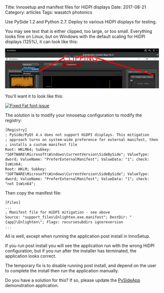 Title: Innosetup and manifest files for HiDPI displays
Date:  2017-08-21
Category: articles
Tags: wasatch photonics

Use PySide 1.2 and Python 2.7. Deploy to various HiDPI displays for
testing.

You may see text that is either clipped, too large, or too small. 
Everything looks fine on Linux, but on Windows with the default scaling
for HiDPI displays (125%), it can look like this:

[![Fat font issue](/images/wasatch-images/fat_font_issue.png)](/images/wasatch-images/fat_font_issue.png)


You'll want it to look like this:

[![Fixed Fat font
issue](/images/wasatch-images/fixed_fat_font_issue.png)](/images/wasatch-images/fixed_fat_font_issue.png)


The solution is to modify your innosetup configuration to modify the
registry:


    [Registry]
    ; PySide/PyQt 4.x does not support HiDPI displays. This mitigation
    ; approach turns on system-wide preference for external manifest, then
    ; installs a custom manifest file
    Root: HKLM64; Subkey: "SOFTWARE\Microsoft\Windows\CurrentVersion\SideBySide"; ValueType: dword; ValueName: "PreferExternalManifest"; ValueData: "1"; check: IsWin64;
    Root: HKLM; Subkey: "SOFTWARE\Microsoft\Windows\CurrentVersion\SideBySide"; ValueType: dword; ValueName: "PreferExternalManifest"; ValueData: "1"; check: "not IsWin64";


Then copy the manifest file:


    [Files]
    ...
    ; Manifest file for HiDPI mitigation - see above
    Source: "support_files\Enlighten.exe.manifest"; DestDir: "{app}\Enlighten\"; Flags: recursesubdirs ignoreversion
    ...
                                       
 

All is well, except when running the application post install in
InnoSetup. 

If you run post install you will see the application run with the
wrong HiDPI configuration, but if you run after the
installer has terminated, the application looks correct.

The temporary fix is to disable running post install, and depend on the
user to complete the install then run the application manually.

Do you have a solution for this? If so, please update the
[PySideApp](https://github.com/WasatchPhotonics/PySideApp)
demonstration application.
